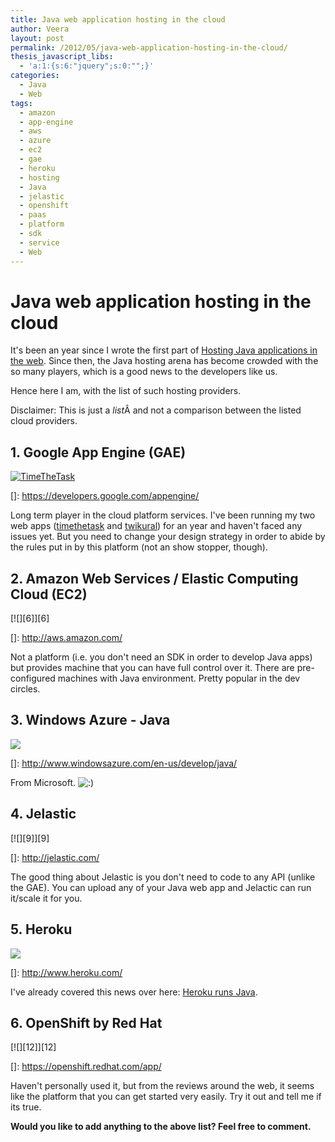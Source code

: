 ```yaml
---
title: Java web application hosting in the cloud
author: Veera
layout: post
permalink: /2012/05/java-web-application-hosting-in-the-cloud/
thesis_javascript_libs:
  - 'a:1:{s:6:"jquery";s:0:"";}'
categories:
  - Java
  - Web
tags:
  - amazon
  - app-engine
  - aws
  - azure
  - ec2
  - gae
  - heroku
  - hosting
  - Java
  - jelastic
  - openshift
  - paas
  - platform
  - sdk
  - service
  - Web
---
```

# Java web application hosting in the cloud

It's been an year since I wrote the first part of [Hosting Java applications in the web][1]. Since then, the Java hosting arena has become crowded with the so many players, which is a good news to the developers like us.

 [1]: http://veerasundar.com/blog/2009/12/hosting-java-applications-in-the-web/ "Hosting Java applications in the web"

Hence here I am, with the list of such hosting providers.

Disclaimer: This is just a *list*Â and not a comparison between the listed cloud providers.

## 1. Google App Engine (GAE)

[![][3]][3]

 []: https://developers.google.com/appengine/

Long term player in the cloud platform services. I've been running my two web apps ([timethetask][3] and [twikural][4]) for an year and haven't faced any issues yet. But you need to change your design strategy in order to abide by the rules put in by this platform (not an show stopper, though).

 [3]: http://www.timethetask.com/ "TimeTheTask"
 [4]: http://twikural.veerasundar.com/ "Twikural"

## 2. Amazon Web Services / Elastic Computing Cloud (EC2)

[![][6]][6]

 []: http://aws.amazon.com/

Not a platform (i.e. you don't need an SDK in order to develop Java apps) but provides machine that you can have full control over it. There are pre-configured machines with Java environment. Pretty popular in the dev circles.

## 3. Windows Azure - Java

[![][7]][7]

 []: http://www.windowsazure.com/en-us/develop/java/

From Microsoft. ![:)][7] 

 [7]: http://veerasundar.com/blog/wp-includes/images/smilies/icon_smile.gif

## 4. Jelastic

[![][9]][9]

 []: http://jelastic.com/

The good thing about Jelastic is you don't need to code to any API (unlike the GAE). You can upload any of your Java web app and Jelactic can run it/scale it for you.

## 5. Heroku

[![][10]][10]

 []: http://www.heroku.com/

I've already covered this news over here: [Heroku runs Java][10].

 [10]: http://veerasundar.com/blog/2011/08/heroku-runs-java/

## 6. OpenShift by Red Hat

[![][12]][12]

 []: https://openshift.redhat.com/app/

Haven't personally used it, but from the reviews around the web, it seems like the platform that you can get started very easily. Try it out and tell me if its true.

**Would you like to add anything to the above list? Feel free to comment.**